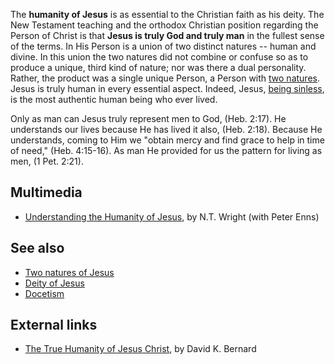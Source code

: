 The **humanity of Jesus** is as essential to the Christian faith as
his deity. The New Testament teaching and the orthodox Christian
position regarding the Person of Christ is that
**Jesus is truly God and truly man** in the fullest sense of the
terms. In His Person is a union of two distinct natures -- human
and divine. In this union the two natures did not combine or
confuse so as to produce a unique, third kind of nature; nor was
there a dual personality. Rather, the product was a single unique
Person, a Person with
[two natures](Hypostatic_Union "Hypostatic Union"). Jesus is truly
human in every essential aspect. Indeed, Jesus,
[being sinless](Sinlessness_of_Jesus "Sinlessness of Jesus"), is
the most authentic human being who ever lived.

Only as man can Jesus truly represent men to God, (Heb. 2:17). He
understands our lives because He has lived it also, (Heb. 2:18).
Because He understands, coming to Him we "obtain mercy and find
grace to help in time of need," (Heb. 4:15-16). As man He provided
for us the pattern for living as men, (1 Pet. 2:21).


## Multimedia

-   [Understanding the Humanity of Jesus](http://biologos.org/blog/understanding-the-humanity-of-jesus/),
    by N.T. Wright (with Peter Enns)

## See also

-   [Two natures of Jesus](Two_natures_of_Jesus "Two natures of Jesus")
-   [Deity of Jesus](Deity_of_Jesus "Deity of Jesus")
-   [Docetism](Docetism "Docetism")

## External links

-   [The True Humanity of Jesus Christ](http://www.geocities.com/robert_upci/true_humanity_of_jesus_by_bernard.htm),
    by David K. Bernard



